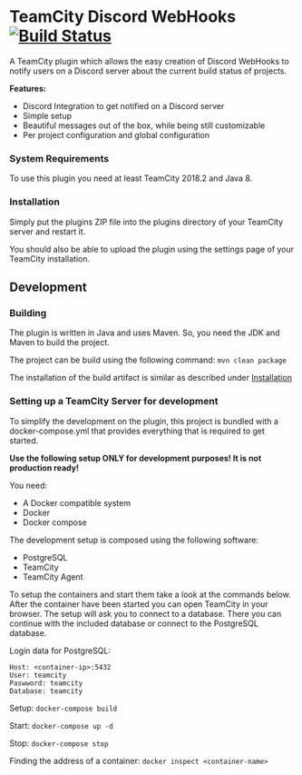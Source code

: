 # TeamCity Discord WebHooks [![Build Status](https://travis-ci.org/pascal-zarrad/tc-discord-webhooks.svg?branch=master)](https://travis-ci.org/pascal-zarrad/tc-discord-webhooks)

A TeamCity plugin which allows the easy creation of Discord WebHooks to notify users on a Discord server about the current build status of projects.

**Features:**
 - Discord Integration to get notified on a Discord server
 - Simple setup
 - Beautiful messages out of the box, while being still customizable
 - Per project configuration and global configuration

### System Requirements
To use this plugin you need at least TeamCity 2018.2 and Java 8.

### Installation
Simply put the plugins ZIP file into the plugins directory of your TeamCity server and restart it.
 
You should also be able to upload the plugin using the settings page of your TeamCity installation.

## Development

### Building
The plugin is written in Java and uses Maven. So, you need the JDK and Maven to build the project.

The project can be build using the following command: ```mvn clean package```

The installation of the build artifact is similar as described under [Installation](#Installation)

### Setting up a TeamCity Server for development
To simplify the development on the plugin, this project is bundled with a docker-compose.yml that provides
everything that is required to get started. 

**Use the following setup ONLY for development purposes! It is not production ready!**

You need:
 - A Docker compatible system
 - Docker
 - Docker compose
 
The development setup is composed using the following software:
 - PostgreSQL
 - TeamCity
 - TeamCity Agent
 
To setup the containers and start them take a look at the commands below.
After the container have been started you can open TeamCity in your browser.
The setup will ask you to connect to a database. There you can continue with the included 
database or connect to the PostgreSQL database.

Login data for PostgreSQL:
```
Host: <container-ip>:5432
User: teamcity
Paswword: teamcity
Database: teamcity
```
 
Setup:
```docker-compose build```

Start:
```docker-compose up -d```

Stop:
```docker-compose stop```

Finding the address of a container:
```docker inspect <container-name>``` 
